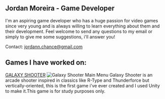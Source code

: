 <!---
## Welcome to GitHub Pages

You can use the [editor on GitHub](https://github.com/jordanmoreira/jordanmoreira.github.io/edit/master/index.md) to maintain and preview the content for your website in Markdown files.

Whenever you commit to this repository, GitHub Pages will run [Jekyll](https://jekyllrb.com/) to rebuild the pages in your site, from the content in your Markdown files.

### Markdown

Markdown is a lightweight and easy-to-use syntax for styling your writing. It includes conventions for

```markdown
Syntax highlighted code block

# Header 1
## Header 2
### Header 3

- Bulleted
- List

1. Numbered
2. List

**Bold** and _Italic_ and `Code` text

[Link](url) and ![Image](src)
```

For more details see [GitHub Flavored Markdown](https://guides.github.com/features/mastering-markdown/).

### Jekyll Themes

Your Pages site will use the layout and styles from the Jekyll theme you have selected in your [repository settings](https://github.com/jordanmoreira/jordanmoreira.github.io/settings). The name of this theme is saved in the Jekyll `_config.yml` configuration file.

### Support or Contact

Having trouble with Pages? Check out our [documentation](https://help.github.com/categories/github-pages-basics/) or [contact support](https://github.com/contact) and we’ll help you sort it out.
-->

## Jordan Moreira - Game Developer
I'm an aspiring game developer who has a huge passion for video games since very young and is always willing to learn everything about them and their development. 
Feel welcome to  send any questions to my email or simply to give me some suggestions, i'll answer you!

Contact: jordann.chance@gmail.com

## Games I have worked on:
[GALAXY SHOOTER](https://github.com/jordanmoreira/galaxy-shooter)
![Galaxy Shooter Main Menu](https://github.com/jordanmoreira/space-shooter/blob/master/Assets/_Images/rsz_galaxy_shooter_screen.png)
Galaxy Shooter is an arcade shooter inspired in classics like R-Type and Thunderforce but vertically-oriented, this is the first game i've ever created and I used Unity to make it.This game is for study purposes only.

